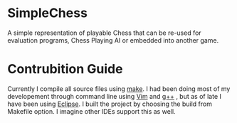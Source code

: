 # SimpleChess
A simple representation of playable Chess that can be re-used for evaluation programs, Chess Playing AI or embedded into another game. 

# Contrubition Guide
Currently I compile all source files using [make](https://www.gnu.org/software/make/). 
I had been doing most of my developement through command line using [Vim](https://www.vim.org/) and [g++](https://faculty.cs.niu.edu/~hutchins/csci241/compiler.htm) , but as of late I have been using [Eclipse](https://www.eclipse.org/downloads/packages/). I built the project by choosing the build from Makefile option. I imagine other IDEs support this as well. 

